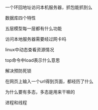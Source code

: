 一个环回地址访问本机服务器，抓包能抓到么

数据库四个特性

五层模型每一层都有什么功能

访问本地服务器需要经过网卡吗

linux中动态查看资源情况

top命令中load表示什么意思

解决预防死锁

在网页上输入一个url得到页面，都经历了什么

为什么要有多态，多态是用来干嘛的

进程和线程

